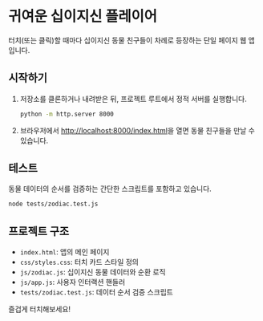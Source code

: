 # 귀여운 십이지신 플레이어

터치(또는 클릭)할 때마다 십이지신 동물 친구들이 차례로 등장하는 단일 페이지 웹 앱입니다.

## 시작하기

1. 저장소를 클론하거나 내려받은 뒤, 프로젝트 루트에서 정적 서버를 실행합니다.
   ```bash
   python -m http.server 8000
   ```
2. 브라우저에서 [http://localhost:8000/index.html](http://localhost:8000/index.html)을 열면 동물 친구들을 만날 수 있습니다.

## 테스트

동물 데이터의 순서를 검증하는 간단한 스크립트를 포함하고 있습니다.

```bash
node tests/zodiac.test.js
```

## 프로젝트 구조

- `index.html`: 앱의 메인 페이지
- `css/styles.css`: 터치 카드 스타일 정의
- `js/zodiac.js`: 십이지신 동물 데이터와 순환 로직
- `js/app.js`: 사용자 인터랙션 핸들러
- `tests/zodiac.test.js`: 데이터 순서 검증 스크립트

즐겁게 터치해보세요!
